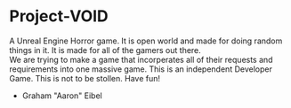 # Project-VOID
A Unreal Engine Horror game.  It is open world and made for doing random things in it.
It is made for all of the gamers out there.  
We are trying to make a game that incorperates all of their requests and requirements into one massive game.
This is an independent Developer Game.
This is not to be stollen.
Have fun!
- Graham "Aaron" Eibel
